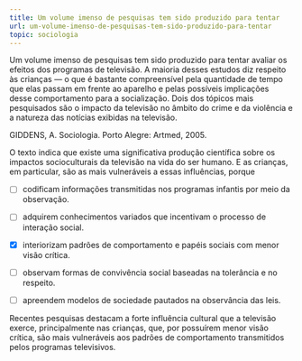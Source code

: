 ```yaml
---
title: Um volume imenso de pesquisas tem sido produzido para tentar
url: um-volume-imenso-de-pesquisas-tem-sido-produzido-para-tentar
topic: sociologia
---
```



Um volume imenso de pesquisas tem sido produzido para tentar avaliar os efeitos dos programas de televisão. A maioria desses estudos diz respeito às crianças — o que é bastante compreensível pela quantidade de tempo que elas passam em frente ao aparelho e pelas possíveis implicações desse comportamento para a socialização. Dois dos tópicos mais pesquisados são o impacto da televisão no âmbito do crime e da violência e a natureza das notícias exibidas na televisão.

GIDDENS, A. Sociologia. Porto Alegre: Artmed, 2005.

O texto indica que existe uma significativa produção científica sobre os impactos socioculturais da televisão na vida do ser humano. E as crianças, em particular, são as mais vulneráveis a essas influências, porque



- [ ] codificam informações transmitidas nos programas infantis por meio da observação.
- [ ] adquirem conhecimentos variados que incentivam o processo de interação social.
- [x] interiorizam padrões de comportamento e papéis sociais com menor visão crítica.
- [ ] observam formas de convivência social baseadas na tolerância e no respeito.
- [ ] apreendem modelos de sociedade pautados na observância das leis.


Recentes pesquisas destacam a forte influência cultural que a televisão exerce, principalmente nas crianças, que, por possuírem menor visão crítica, são mais vulneráveis aos padrões de comportamento transmitidos pelos programas televisivos.
